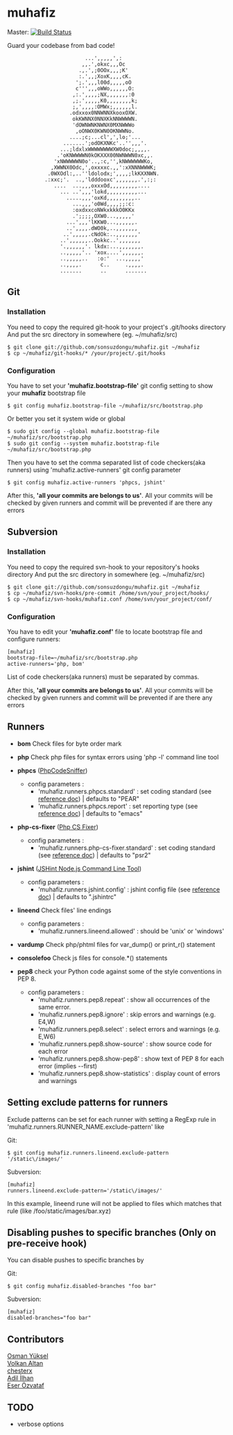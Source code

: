 muhafiz
=======

Master: [![Build Status](https://secure.travis-ci.org/sonsuzdongu/muhafiz.png?branch=master)](http://travis-ci.org/sonsuzdongu/muhafiz)

Guard your codebase from bad code!

                             ...',,,,,',:
                            ,,.',okxc,,,Oc
                           .,.',;0OOx,,,;K'
                           :.',,;XoxK,,,,cK.
                          ';.',,,l00d,,,,,oO
                          c''',,,oWWo,,,,,,O:
                         ,:.',,,,;NX,,,,,,,:0
                         ,;.',,,,,K0,,,,,,,,k;
                         ;,',,,,:OMWx;,,,,,,l.
                        .odxxox0NNWNNXkooxOXW.
                         okKWNNX0NNXKkNNWWWWN.
                         'dOWNWNKNWNX0MXNWWWo
                          ,oONWX0KWN0OKNWWNo.
                        ....;c;...cl',',lo;'...
                      .......';odOKXNKc'..'',,,'.
                     ...;ldxlxWWWWWWWWXW0doc;,,,,.
                    .'oKNWWWWN0kOKXXX00NWNWWN0xc,,.
                   'xNWWWWWN0o'..,:c,'',kNWWWWWWKo,
                  ,XWWNX0Odc,',oxxxxc.,,':xXNNNWWWK;
                 .0WXOdl:,..''ldolodx;',,,,;lkKXXNWN.
                .:xxc;'.  ..,'ldddooxc',,,,,,,.',:;:
                   ....  ...,,,oxxxOd,,,,,,,,,....
                     ... ..',,,'lokd,,,,,,,,,,...
                       .....,,,'oxKd,,,,,,,,,..
                         ...,,,'o0Wd,,,,;;:c:
                         :oxdxxcoNWkxkkkO0KKx
                         .';;;;,OXW0...,,,,,'
                       ...',,,'lKKW0...,,,,,,.
                       ..',,,,.dWO0k,..,,,,,,,
                      ..',,,,,.cNdOk:..,,,,,,,'
                     ..',,,,,,..Ookkc..',,,,,,,
                     '.,,,,,,'. lkdx:...,,,,,,,.
                     ..,,,,,'.. 'xox....',,,,,,.
                     ..,,,,,..   :o:'  ...,,,,,'
                     ..,,,,.      c..     .,,,,.
                     .......      ..      .......


## Git

### Installation

You need to copy the required git-hook to your project's .git/hooks directory
And put the src directory in somewhere (eg. ~/muhafiz/src)

    $ git clone git://github.com/sonsuzdongu/muhafiz.git ~/muhafiz
    $ cp ~/muhafiz/git-hooks/* /your/project/.git/hooks


### Configuration

You have to set your **'muhafiz.bootstrap-file'** git config setting to show your **muhafiz** bootstrap file

    $ git config muhafiz.bootstrap-file ~/muhafiz/src/bootstrap.php

Or better you set it system wide or global

    $ sudo git config --global muhafiz.bootstrap-file ~/muhafiz/src/bootstrap.php
    $ sudo git config --system muhafiz.bootstrap-file ~/muhafiz/src/bootstrap.php

Then you have to set the comma separated list of code checkers(aka runners) using 'muhafiz.active-runners' git config parameter

    $ git config muhafiz.active-runners 'phpcs, jshint'

After this, **'all your commits are belongs to us'**. All your commits will be checked by given runners and commit will be prevented if are there any errors


## Subversion

### Installation

You need to copy the required svn-hook to your repository's hooks directory
And put the src directory in somewhere (eg. ~/muhafiz/src)

    $ git clone git://github.com/sonsuzdongu/muhafiz.git ~/muhafiz
    $ cp ~/muhafiz/svn-hooks/pre-commit /home/svn/your_project/hooks/
    $ cp ~/muhafiz/svn-hooks/muhafiz.conf /home/svn/your_project/conf/


### Configuration

You have to edit your **'muhafiz.conf'** file to locate bootstrap file and configure runners:

    [muhafiz]
    bootstrap-file=~/muhafiz/src/bootstrap.php
    active-runners='php, bom'

List of code checkers(aka runners) must be separated by commas.

After this, **'all your commits are belongs to us'**. All your commits will be checked by given runners and commit will be prevented if are there any errors


## Runners
* **bom**  Check files for byte order mark
* **php**  Check php files for syntax errors using 'php -l' command line tool
* **phpcs** ([PhpCodeSniffer](http://pear.php.net/package/PHP_CodeSniffer/redirected))
    * config parameters :
        * 'muhafiz.runners.phpcs.standard' : set coding standard (see [reference doc](http://pear.php.net/manual/en/package.php.php-codesniffer.config-options.php)) | defaults to "PEAR"
        * 'muhafiz.runners.phpcs.report' : set reporting type (see [reference doc](http://pear.php.net/manual/en/package.php.php-codesniffer.config-options.php)) | defaults to "emacs"
* **php-cs-fixer** ([Php CS Fixer](http://cs.sensiolabs.org/))
    * config parameters :
        * 'muhafiz.runners.php-cs-fixer.standard' : set coding standard (see [reference doc](http://cs.sensiolabs.org/)) | defaults to "psr2"
* **jshint** ([JSHint Node.js Command Line Tool](http://www.jshint.com/platforms/))
    * config parameters :
        * 'muhafiz.runners.jshint.config' : jshint config file (see [reference doc](http://www.jshint.com/docs/)) | defaults to ".jshintrc"
* **lineend** Check files' line endings
    * config parameters :
        * 'muhafiz.runners.lineend.allowed' : should be 'unix' or 'windows'

* **vardump** Check php/phtml files for var_dump() or print_r() statement
* **consolefoo** Check js files for console.*() statements

* **pep8** check your Python code against some of the style conventions in PEP 8.
    * config parameters :
        * 'muhafiz.runners.pep8.repeat' : show all occurrences of the same error.
        * 'muhafiz.runners.pep8.ignore' : skip errors and warnings (e.g. E4,W)
        * 'muhafiz.runners.pep8.select' : select errors and warnings (e.g. E,W6)
        * 'muhafiz.runners.pep8.show-source' : show source code for each error
        * 'muhafiz.runners.pep8.show-pep8' : show text of PEP 8 for each error (implies --first)
        * 'muhafiz.runners.pep8.show-statistics' : display count of errors and warnings

## Setting exclude patterns for runners
Exclude patterns can be set for each runner with setting a RegExp rule in 'muhafiz.runners.RUNNER_NAME.exclude-pattern' like

Git:

    $ git config muhafiz.runners.lineend.exclude-pattern '/static\/images/'

Subversion:

    [muhafiz]
    runners.lineend.exclude-pattern='/static\/images/'

In this example, lineend rune will  not be applied to files which matches that rule (like /foo/static/images/bar.xyz)

## Disabling pushes to specific branches (Only on pre-receive hook)
You can disable pushes to specific branches by

Git:

    $ git config muhafiz.disabled-branches "foo bar"

Subversion:

    [muhafiz]
    disabled-branches="foo bar"

## Contributors
[Osman Yüksel](https://github.com/yuxel) <br />
[Volkan Altan](https://github.com/volkan) <br />
[chesterx](https://github.com/chesterx) <br />
[Adil İlhan](https://github.com/adililhan) <br />
[Eser Özvataf](https://github.com/larukedi)


## TODO
* verbose options
